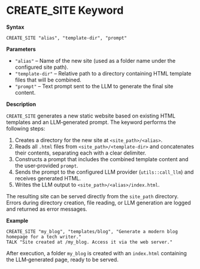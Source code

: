 # CREATE_SITE Keyword

**Syntax**

```
CREATE_SITE "alias", "template-dir", "prompt"
```

**Parameters**

- `"alias"` – Name of the new site (used as a folder name under the configured site path).
- `"template-dir"` – Relative path to a directory containing HTML template files that will be combined.
- `"prompt"` – Text prompt sent to the LLM to generate the final site content.

**Description**

`CREATE_SITE` generates a new static website based on existing HTML templates and an LLM‑generated prompt. The keyword performs the following steps:

1. Creates a directory for the new site at `<site_path>/<alias>`.
2. Reads all `.html` files from `<site_path>/<template-dir>` and concatenates their contents, separating each with a clear delimiter.
3. Constructs a prompt that includes the combined template content and the user‑provided `prompt`.
4. Sends the prompt to the configured LLM provider (`utils::call_llm`) and receives generated HTML.
5. Writes the LLM output to `<site_path>/<alias>/index.html`.

The resulting site can be served directly from the `site_path` directory. Errors during directory creation, file reading, or LLM generation are logged and returned as error messages.

**Example**

```basic
CREATE_SITE "my_blog", "templates/blog", "Generate a modern blog homepage for a tech writer."
TALK "Site created at /my_blog. Access it via the web server."
```

After execution, a folder `my_blog` is created with an `index.html` containing the LLM‑generated page, ready to be served.
